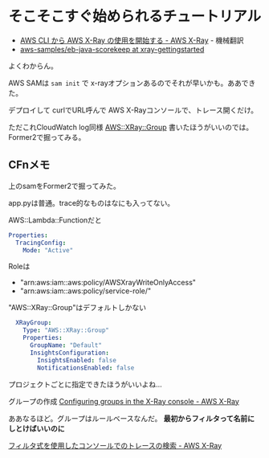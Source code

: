 
# そこそこすぐ始められるチュートリアル

- [AWS CLI から AWS X-Ray の使用を開始する - AWS X-Ray](https://docs.aws.amazon.com/ja_jp/xray/latest/devguide/scorekeep-ubuntu.html) - 機械翻訳
- [aws-samples/eb-java-scorekeep at xray-gettingstarted](https://github.com/aws-samples/eb-java-scorekeep/tree/xray-gettingstarted)

よくわからん。

AWS SAMは `sam init` で x-rayオプションあるのでそれが早いかも。ああできた。

デプロイして
curlでURL呼んで
AWS X-Rayコンソールで、トレース開くだけ。

ただこれCloudWatch log同様
[AWS::XRay::Group](https://docs.aws.amazon.com/ja_jp/AWSCloudFormation/latest/UserGuide/aws-resource-xray-group.html)
書いたほうがいいのでは。Former2で掘ってみる。

## CFnメモ

上のsamをFormer2で掘ってみた。

app.pyは普通。trace的なものはなにも入ってない。

AWS::Lambda::Functionだと
```yaml
Properties:
  TracingConfig: 
    Mode: "Active"
```


Roleは
- "arn:aws:iam::aws:policy/AWSXrayWriteOnlyAccess"
- "arn:aws:iam::aws:policy/service-role/"

"AWS::XRay::Group"はデフォルトしかない
```yaml
  XRayGroup:
    Type: "AWS::XRay::Group"
    Properties:
      GroupName: "Default"
      InsightsConfiguration: 
        InsightsEnabled: false
        NotificationsEnabled: false
```
プロジェクトごとに指定できたほうがいいよね...


グループの作成
[Configuring groups in the X-Ray console - AWS X-Ray](https://docs.aws.amazon.com/xray/latest/devguide/xray-console-groups.html#xray-console-group-create-console)

ああなるほど。グループはルールベースなんだ。
**最初からフィルタって名前にしとけばいいのに**

[フィルタ式を使用したコンソールでのトレースの検索 - AWS X-Ray](https://docs.aws.amazon.com/ja_jp/xray/latest/devguide/xray-console-filters.html)
